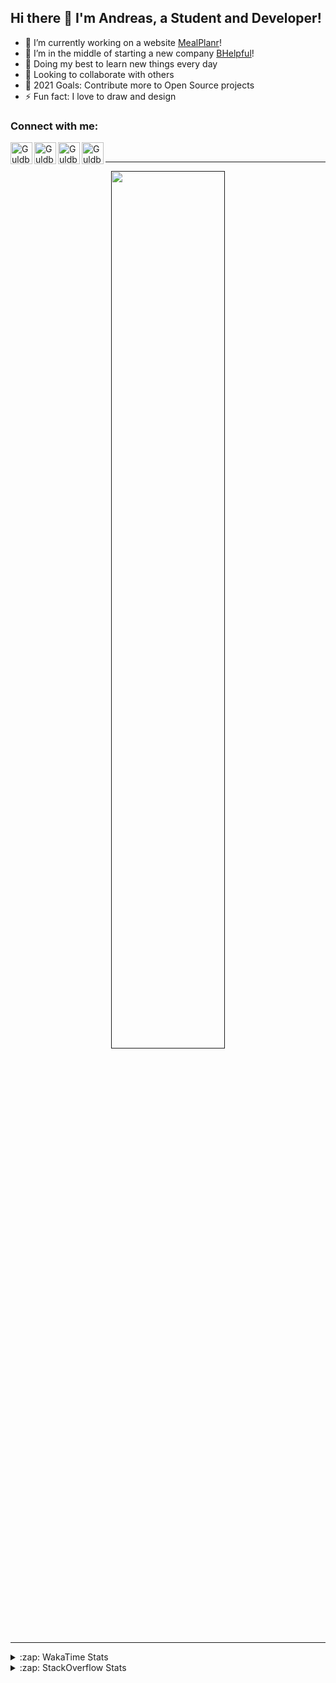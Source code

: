## Hi there 👋 I'm Andreas, a Student and Developer!

- 🔭 I’m currently working on a website [MealPlanr][MP]!
- 📑 I’m in the middle of starting a new company [BHelpful][BHelpful]!
- 🌱 Doing my best to learn new things every day
- 👯 Looking to collaborate with others
- 🥅 2021 Goals: Contribute more to Open Source projects
- ⚡ Fun fact: I love to draw and design

### Connect with me:

[<img align="left" alt="Guldberg | YouTube" width="35px" src="https://cdn1.iconfinder.com/data/icons/logotypes/32/youtube-512.png" />][youtube]
[<img align="left" alt="Guldberg | Twitter" width="35px" src="https://cdn1.iconfinder.com/data/icons/logotypes/32/square-twitter-512.png" />][twitter]
[<img align="left" alt="Guldberg | LinkedIn" width="35px" src="https://cdn1.iconfinder.com/data/icons/logotypes/32/square-linkedin-512.png" />][linkedin]
[<img align="left" alt="Guldberg | Instagram" width="35px" src="https://cdn2.iconfinder.com/data/icons/social-icons-33/128/Instagram-512.png" />][instagram]

<br />

---

<p align="center">
  <a href="">
    <img width="60% align="center" src="https://github-readme-stats.vercel.app/api?username=Andreasgdp&show_icons=true&count_private=true" />
  </a>
</p>

---

<details>
  <summary>:zap: WakaTime Stats</summary>

<br />

<!--START_SECTION:waka-->
![Profile Views](http://img.shields.io/badge/Profile%20Views-0-blue)

**I'm an Early 🐤** 

```text
🌞 Morning    234 commits    █████░░░░░░░░░░░░░░░░░░░░   21.93% 
🌆 Daytime    527 commits    ████████████░░░░░░░░░░░░░   49.39% 
🌃 Evening    288 commits    ██████░░░░░░░░░░░░░░░░░░░   26.99% 
🌙 Night      18 commits     ░░░░░░░░░░░░░░░░░░░░░░░░░   1.69%

```
📅 **I'm Most Productive on Sunday** 

```text
Monday       205 commits    ████░░░░░░░░░░░░░░░░░░░░░   19.21% 
Tuesday      115 commits    ██░░░░░░░░░░░░░░░░░░░░░░░   10.78% 
Wednesday    126 commits    ███░░░░░░░░░░░░░░░░░░░░░░   11.81% 
Thursday     111 commits    ██░░░░░░░░░░░░░░░░░░░░░░░   10.4% 
Friday       84 commits     ██░░░░░░░░░░░░░░░░░░░░░░░   7.87% 
Saturday     205 commits    ████░░░░░░░░░░░░░░░░░░░░░   19.21% 
Sunday       221 commits    █████░░░░░░░░░░░░░░░░░░░░   20.71%

```


📊 **This Week I Spent My Time On** 

```text
⌚︎ Time Zone: Europe/Copenhagen

💬 Programming Languages: 
TypeScript               3 hrs 54 mins       █████████████████░░░░░░░░   67.71% 
YAML                     40 mins             ███░░░░░░░░░░░░░░░░░░░░░░   11.7% 
C++                      28 mins             ██░░░░░░░░░░░░░░░░░░░░░░░   8.19% 
Properties               11 mins             ░░░░░░░░░░░░░░░░░░░░░░░░░   3.33% 
Markdown                 7 mins              ░░░░░░░░░░░░░░░░░░░░░░░░░   2.3%

🔥 Editors: 
VS Code                  5 hrs 46 mins       █████████████████████████   100.0%

🐱‍💻 Projects: 
web-frontend-app         3 hrs 4 mins        █████████████░░░░░░░░░░░░   53.37% 
Mealplanr                1 hr 17 mins        █████░░░░░░░░░░░░░░░░░░░░   22.36% 
Mealplanr-api            54 mins             ████░░░░░░░░░░░░░░░░░░░░░   15.61% 
robo-throw               29 mins             ██░░░░░░░░░░░░░░░░░░░░░░░   8.65%

💻 Operating System: 
Mac                      3 hrs 4 mins        █████████████░░░░░░░░░░░░   53.37% 
Windows                  2 hrs 11 mins       █████████░░░░░░░░░░░░░░░░   37.98% 
Linux                    29 mins             ██░░░░░░░░░░░░░░░░░░░░░░░   8.65%

```

**I Mostly Code in Python** 

```text
Python                   11 repos            █████████░░░░░░░░░░░░░░░░   37.93% 
C++                      5 repos             ████░░░░░░░░░░░░░░░░░░░░░   17.24% 
TypeScript               2 repos             █░░░░░░░░░░░░░░░░░░░░░░░░   6.9% 
HTML                     2 repos             █░░░░░░░░░░░░░░░░░░░░░░░░   6.9% 
Batchfile                2 repos             █░░░░░░░░░░░░░░░░░░░░░░░░   6.9%

```



 Last Updated on 18/10/2021
<!--END_SECTION:waka-->


</details>

<details>
  <summary>:zap: StackOverflow Stats</summary>
  
  <br />
  
  [![Andreas G.D Petersen StackOverflow](https://github-readme-stackoverflow.vercel.app/?userID=11050308)](https://stackoverflow.com/users/11050308/andreas-g-d-petersen)


</details>

<br />


[twitter]: https://twitter.com/Guldberg20
[youtube]: https://www.youtube.com/channel/UCORVtLIFnURPEo_Fo-MGv8A
[instagram]: https://www.instagram.com/andreasgdp/
[linkedin]: https://www.linkedin.com/in/andreasgdp/
[MP]: https://mealplanr.bhelpful.net/
[BHelpful]: https://github.com/BHelpful
